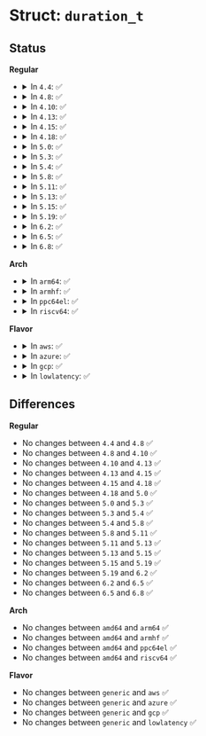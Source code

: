 # Struct: <code>duration_t</code>

## Status
<b>Regular</b>
<ul>
<li>
<details>
<summary>In <code>4.4</code>: ✅</summary>

```c
struct duration_t {
    __be32 tpm_short;
    __be32 tpm_medium;
    __be32 tpm_long;
};
```
</details>
</li>
<li>
<details>
<summary>In <code>4.8</code>: ✅</summary>

```c
struct duration_t {
    __be32 tpm_short;
    __be32 tpm_medium;
    __be32 tpm_long;
};
```
</details>
</li>
<li>
<details>
<summary>In <code>4.10</code>: ✅</summary>

```c
struct duration_t {
    __be32 tpm_short;
    __be32 tpm_medium;
    __be32 tpm_long;
};
```
</details>
</li>
<li>
<details>
<summary>In <code>4.13</code>: ✅</summary>

```c
struct duration_t {
    __be32 tpm_short;
    __be32 tpm_medium;
    __be32 tpm_long;
};
```
</details>
</li>
<li>
<details>
<summary>In <code>4.15</code>: ✅</summary>

```c
struct duration_t {
    __be32 tpm_short;
    __be32 tpm_medium;
    __be32 tpm_long;
};
```
</details>
</li>
<li>
<details>
<summary>In <code>4.18</code>: ✅</summary>

```c
struct duration_t {
    __be32 tpm_short;
    __be32 tpm_medium;
    __be32 tpm_long;
};
```
</details>
</li>
<li>
<details>
<summary>In <code>5.0</code>: ✅</summary>

```c
struct duration_t {
    __be32 tpm_short;
    __be32 tpm_medium;
    __be32 tpm_long;
};
```
</details>
</li>
<li>
<details>
<summary>In <code>5.3</code>: ✅</summary>

```c
struct duration_t {
    __be32 tpm_short;
    __be32 tpm_medium;
    __be32 tpm_long;
};
```
</details>
</li>
<li>
<details>
<summary>In <code>5.4</code>: ✅</summary>

```c
struct duration_t {
    __be32 tpm_short;
    __be32 tpm_medium;
    __be32 tpm_long;
};
```
</details>
</li>
<li>
<details>
<summary>In <code>5.8</code>: ✅</summary>

```c
struct duration_t {
    __be32 tpm_short;
    __be32 tpm_medium;
    __be32 tpm_long;
};
```
</details>
</li>
<li>
<details>
<summary>In <code>5.11</code>: ✅</summary>

```c
struct duration_t {
    __be32 tpm_short;
    __be32 tpm_medium;
    __be32 tpm_long;
};
```
</details>
</li>
<li>
<details>
<summary>In <code>5.13</code>: ✅</summary>

```c
struct duration_t {
    __be32 tpm_short;
    __be32 tpm_medium;
    __be32 tpm_long;
};
```
</details>
</li>
<li>
<details>
<summary>In <code>5.15</code>: ✅</summary>

```c
struct duration_t {
    __be32 tpm_short;
    __be32 tpm_medium;
    __be32 tpm_long;
};
```
</details>
</li>
<li>
<details>
<summary>In <code>5.19</code>: ✅</summary>

```c
struct duration_t {
    __be32 tpm_short;
    __be32 tpm_medium;
    __be32 tpm_long;
};
```
</details>
</li>
<li>
<details>
<summary>In <code>6.2</code>: ✅</summary>

```c
struct duration_t {
    __be32 tpm_short;
    __be32 tpm_medium;
    __be32 tpm_long;
};
```
</details>
</li>
<li>
<details>
<summary>In <code>6.5</code>: ✅</summary>

```c
struct duration_t {
    __be32 tpm_short;
    __be32 tpm_medium;
    __be32 tpm_long;
};
```
</details>
</li>
<li>
<details>
<summary>In <code>6.8</code>: ✅</summary>

```c
struct duration_t {
    __be32 tpm_short;
    __be32 tpm_medium;
    __be32 tpm_long;
};
```
</details>
</li>
</ul>
<b>Arch</b>
<ul>
<li>
<details>
<summary>In <code>arm64</code>: ✅</summary>

```c
struct duration_t {
    __be32 tpm_short;
    __be32 tpm_medium;
    __be32 tpm_long;
};
```
</details>
</li>
<li>
<details>
<summary>In <code>armhf</code>: ✅</summary>

```c
struct duration_t {
    __be32 tpm_short;
    __be32 tpm_medium;
    __be32 tpm_long;
};
```
</details>
</li>
<li>
<details>
<summary>In <code>ppc64el</code>: ✅</summary>

```c
struct duration_t {
    __be32 tpm_short;
    __be32 tpm_medium;
    __be32 tpm_long;
};
```
</details>
</li>
<li>
<details>
<summary>In <code>riscv64</code>: ✅</summary>

```c
struct duration_t {
    __be32 tpm_short;
    __be32 tpm_medium;
    __be32 tpm_long;
};
```
</details>
</li>
</ul>
<b>Flavor</b>
<ul>
<li>
<details>
<summary>In <code>aws</code>: ✅</summary>

```c
struct duration_t {
    __be32 tpm_short;
    __be32 tpm_medium;
    __be32 tpm_long;
};
```
</details>
</li>
<li>
<details>
<summary>In <code>azure</code>: ✅</summary>

```c
struct duration_t {
    __be32 tpm_short;
    __be32 tpm_medium;
    __be32 tpm_long;
};
```
</details>
</li>
<li>
<details>
<summary>In <code>gcp</code>: ✅</summary>

```c
struct duration_t {
    __be32 tpm_short;
    __be32 tpm_medium;
    __be32 tpm_long;
};
```
</details>
</li>
<li>
<details>
<summary>In <code>lowlatency</code>: ✅</summary>

```c
struct duration_t {
    __be32 tpm_short;
    __be32 tpm_medium;
    __be32 tpm_long;
};
```
</details>
</li>
</ul>

## Differences
<b>Regular</b>
<ul>
<li>
No changes between <code>4.4</code> and <code>4.8</code> ✅
</li>
<li>
No changes between <code>4.8</code> and <code>4.10</code> ✅
</li>
<li>
No changes between <code>4.10</code> and <code>4.13</code> ✅
</li>
<li>
No changes between <code>4.13</code> and <code>4.15</code> ✅
</li>
<li>
No changes between <code>4.15</code> and <code>4.18</code> ✅
</li>
<li>
No changes between <code>4.18</code> and <code>5.0</code> ✅
</li>
<li>
No changes between <code>5.0</code> and <code>5.3</code> ✅
</li>
<li>
No changes between <code>5.3</code> and <code>5.4</code> ✅
</li>
<li>
No changes between <code>5.4</code> and <code>5.8</code> ✅
</li>
<li>
No changes between <code>5.8</code> and <code>5.11</code> ✅
</li>
<li>
No changes between <code>5.11</code> and <code>5.13</code> ✅
</li>
<li>
No changes between <code>5.13</code> and <code>5.15</code> ✅
</li>
<li>
No changes between <code>5.15</code> and <code>5.19</code> ✅
</li>
<li>
No changes between <code>5.19</code> and <code>6.2</code> ✅
</li>
<li>
No changes between <code>6.2</code> and <code>6.5</code> ✅
</li>
<li>
No changes between <code>6.5</code> and <code>6.8</code> ✅
</li>
</ul>
<b>Arch</b>
<ul>
<li>
No changes between <code>amd64</code> and <code>arm64</code> ✅
</li>
<li>
No changes between <code>amd64</code> and <code>armhf</code> ✅
</li>
<li>
No changes between <code>amd64</code> and <code>ppc64el</code> ✅
</li>
<li>
No changes between <code>amd64</code> and <code>riscv64</code> ✅
</li>
</ul>
<b>Flavor</b>
<ul>
<li>
No changes between <code>generic</code> and <code>aws</code> ✅
</li>
<li>
No changes between <code>generic</code> and <code>azure</code> ✅
</li>
<li>
No changes between <code>generic</code> and <code>gcp</code> ✅
</li>
<li>
No changes between <code>generic</code> and <code>lowlatency</code> ✅
</li>
</ul>
